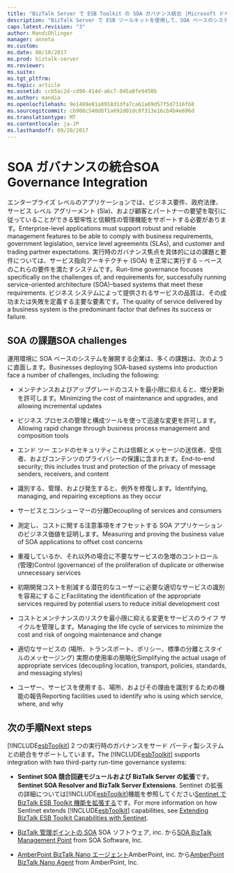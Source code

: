 ```yaml
---
title: "BizTalk Server で ESB Toolkit の SOA ガバナンス統合 |Microsoft ドキュメント"
description: "BizTalk Server で ESB ツールキットを使用して、SOA ベースのシステムおよびサード パーティ統合での課題の一覧"
caps.latest.revision: "3"
author: MandiOhlinger
manager: anneta
ms.custom: 
ms.date: 08/10/2017
ms.prod: biztalk-server
ms.reviewer: 
ms.suite: 
ms.tgt_pltfrm: 
ms.topic: article
ms.assetid: ccb5ac2d-cd90-414d-a6c7-045a8fe9450b
ms.author: mandia
ms.openlocfilehash: 9e1489e01a8918d1dfa7ca61a69d57f5d7316f68
ms.sourcegitcommit: cb908c540d8f1a692d01dc8f313e16cb4b4e696d
ms.translationtype: MT
ms.contentlocale: ja-JP
ms.lasthandoff: 09/20/2017
---
```

# <a name="soa-governance-integration"></a><span data-ttu-id="66c02-103">SOA ガバナンスの統合</span><span class="sxs-lookup"><span data-stu-id="66c02-103">SOA Governance Integration</span></span>
<span data-ttu-id="66c02-104">エンタープライズ レベルのアプリケーションでは、ビジネス要件、政府法律、サービス レベル アグリーメント (Sla)、および顧客とパートナーの要望を取引に従っていることができる堅牢性と信頼性の管理機能をサポートする必要があります。</span><span class="sxs-lookup"><span data-stu-id="66c02-104">Enterprise-level applications must support robust and reliable management features to be able to comply with business requirements, government legislation, service level agreements (SLAs), and customer and trading partner expectations.</span></span> <span data-ttu-id="66c02-105">実行時のガバナンス焦点を具体的にはの課題と要件については、サービス指向アーキテクチャ (SOA) を正常に実行する – ベースのこれらの要件を満たすシステムです。</span><span class="sxs-lookup"><span data-stu-id="66c02-105">Run-time governance focuses specifically on the challenges of, and requirements for, successfully running service-oriented architecture (SOA)–based systems that meet these requirements.</span></span> <span data-ttu-id="66c02-106">ビジネス システムによって提供されるサービスの品質は、その成功または失敗を定義する主要な要素です。</span><span class="sxs-lookup"><span data-stu-id="66c02-106">The quality of service delivered by a business system is the predominant factor that defines its success or failure.</span></span>  

## <a name="soa-challenges"></a><span data-ttu-id="66c02-107">SOA の課題</span><span class="sxs-lookup"><span data-stu-id="66c02-107">SOA challenges</span></span>  
 <span data-ttu-id="66c02-108">運用環境に SOA ベースのシステムを展開する企業は、多くの課題は、次のように直面します。</span><span class="sxs-lookup"><span data-stu-id="66c02-108">Businesses deploying SOA-based systems into production face a number of challenges, including the following:</span></span>  
  
-   <span data-ttu-id="66c02-109">メンテナンスおよびアップグレードのコストを最小限に抑えると、増分更新を許可します。</span><span class="sxs-lookup"><span data-stu-id="66c02-109">Minimizing the cost of maintenance and upgrades, and allowing incremental updates</span></span>  
  
-   <span data-ttu-id="66c02-110">ビジネス プロセスの管理と構成ツールを使って迅速な変更を許可します。</span><span class="sxs-lookup"><span data-stu-id="66c02-110">Allowing rapid change through business process management and composition tools</span></span>  
  
-   <span data-ttu-id="66c02-111">エンド ツー エンドのセキュリティこれは信頼とメッセージの送信者、受信者、およびコンテンツのプライバシーの保護に含まれます。</span><span class="sxs-lookup"><span data-stu-id="66c02-111">End-to-end security; this includes trust and protection of the privacy of message senders, receivers, and content</span></span>  
  
-   <span data-ttu-id="66c02-112">識別する、管理、および発生すると、例外を修復します。</span><span class="sxs-lookup"><span data-stu-id="66c02-112">Identifying, managing, and repairing exceptions as they occur</span></span>  
  
-   <span data-ttu-id="66c02-113">サービスとコンシューマーの分離</span><span class="sxs-lookup"><span data-stu-id="66c02-113">Decoupling of services and consumers</span></span>  
  
-   <span data-ttu-id="66c02-114">測定し、コストに関する注意事項をオフセットする SOA アプリケーションのビジネス価値を証明します。</span><span class="sxs-lookup"><span data-stu-id="66c02-114">Measuring and proving the business value of SOA applications to offset cost concerns</span></span>  
  
-   <span data-ttu-id="66c02-115">重複しているか、それ以外の場合に不要なサービスの急増のコントロール (管理)</span><span class="sxs-lookup"><span data-stu-id="66c02-115">Control (governance) of the proliferation of duplicate or otherwise unnecessary services</span></span>  
  
-   <span data-ttu-id="66c02-116">初期開発コストを削減する潜在的なユーザーに必要な適切なサービスの識別を容易にすること</span><span class="sxs-lookup"><span data-stu-id="66c02-116">Facilitating the identification of the appropriate services required by potential users to reduce initial development cost</span></span>  
  
-   <span data-ttu-id="66c02-117">コストとメンテナンスのリスクを最小限に抑える変更をサービスのライフ サイクルを管理します。</span><span class="sxs-lookup"><span data-stu-id="66c02-117">Managing the life cycle of services to minimize the cost and risk of ongoing maintenance and change</span></span>  
  
-   <span data-ttu-id="66c02-118">適切なサービスの (場所、トランスポート、ポリシー、標準の分離とスタイルのメッセージング) 実際の使用率の簡略化</span><span class="sxs-lookup"><span data-stu-id="66c02-118">Simplifying the actual usage of appropriate services (decoupling location, transport, policies, standards, and messaging styles)</span></span>  
  
-   <span data-ttu-id="66c02-119">ユーザー、サービスを使用する、場所、およびその理由を識別するための機能の報告</span><span class="sxs-lookup"><span data-stu-id="66c02-119">Reporting facilities used to identify who is using which service, where, and why</span></span>  

## <a name="next-steps"></a><span data-ttu-id="66c02-120">次の手順</span><span class="sxs-lookup"><span data-stu-id="66c02-120">Next steps</span></span>
 <span data-ttu-id="66c02-121">[!INCLUDE[esbToolkit](../includes/esbtoolkit-md.md)] 2 つの実行時のガバナンスをサード パーティ製システムとの統合をサポートしています。</span><span class="sxs-lookup"><span data-stu-id="66c02-121">The [!INCLUDE[esbToolkit](../includes/esbtoolkit-md.md)] supports integration with two third-party run-time governance systems:</span></span>  
  
-   <span data-ttu-id="66c02-122">**Sentinet SOA 競合回避モジュールおよび BizTalk Server の拡張**です。</span><span class="sxs-lookup"><span data-stu-id="66c02-122">**Sentinet SOA Resolver and BizTalk Server Extensions**.</span></span> <span data-ttu-id="66c02-123">Sentinet の拡張の詳細については[!INCLUDE[esbToolkit](../includes/esbtoolkit-md.md)]機能を参照してください[Sentinet で BizTalk ESB Toolkit 機能を拡張する](../technical-guides/extending-biztalk-esb-toolkit-capabilities-with-sentinet.md)です。</span><span class="sxs-lookup"><span data-stu-id="66c02-123">For more information on how Sentinet extends [!INCLUDE[esbToolkit](../includes/esbtoolkit-md.md)] capabilities, see [Extending BizTalk ESB Toolkit Capabilities with Sentinet](../technical-guides/extending-biztalk-esb-toolkit-capabilities-with-sentinet.md).</span></span>
  
-   <span data-ttu-id="66c02-124">[BizTalk 管理ポイントの SOA](../esb-toolkit/soa-biztalk-management-point.md) SOA ソフトウェア, inc. から</span><span class="sxs-lookup"><span data-stu-id="66c02-124">[SOA BizTalk Management Point](../esb-toolkit/soa-biztalk-management-point.md) from SOA Software, Inc.</span></span>  
  
-   <span data-ttu-id="66c02-125">[AmberPoint BizTalk Nano エージェント](../esb-toolkit/amberpoint-biztalk-nano-agent.md)AmberPoint, inc. から</span><span class="sxs-lookup"><span data-stu-id="66c02-125">[AmberPoint BizTalk Nano Agent](../esb-toolkit/amberpoint-biztalk-nano-agent.md) from AmberPoint, Inc.</span></span>
